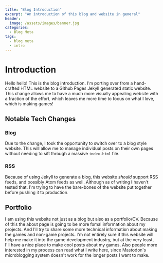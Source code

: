 ```yaml
---
title: "Blog Introduction"
excerpt: "An introduction of this blog and website in general"
header:
  image: /assets/images/banner.jpg
categories:
  - Blog Meta
tags:
  - blog meta
  - intro
---
```


# Introduction
Hello hello! This is the blog introduction. I'm porting over from a hand-crafted HTML website to a Github Pages Jekyll generated static website. This change allows me to have a much more visually appealing website with a fraction of the effort, which leaves me more time to focus on what I love, which is making games!

## Notable Tech Changes
### Blog
Due to the change, I took the opportunity to switch over to a blog style website. This will allow me to manage individual posts on their own pages without needing to sift through a massive `index.html` file.

### RSS
Because of using Jekyll to generate a blog, this website *should* support RSS feeds, and possibly Atom feeds as well. Although as of writing I haven't tested that. I'm trying to have the bare-bones of the website put together before pushing it to production.

## Portfolio
I am using this website not just as a blog but also as a portfolio/CV. Because of this the about page is going to be more fomal information about my projects. And I'll try to share some more technical information about making the games and non-game projects. I'm not entirely sure if this website will help me make it into the game development industry, but at the very least, I'll have a nice place to make cool posts about my games. Also people more interested in my process can read what I write here, since Mastodon's microblogging system doesn't work for the longer posts I want to make.